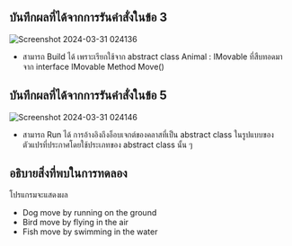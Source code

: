 ## บันทึกผลที่ได้จากการรันคำสั่งในข้อ 3

![Screenshot 2024-03-31 024136](https://github.com/ironmanwin1/03376836-OOP-2566-Lab-13/assets/144198724/247bc254-6dac-4252-b869-96997ad16156)


- สามารถ Build ได้ เพราะเรียกใช้จาก abstract class Animal : IMovable ที่สืบทอดมาจาก interface IMovable Method Move()

## บันทึกผลที่ได้จากการรันคำสั่งในข้อ 5

![Screenshot 2024-03-31 024146](https://github.com/ironmanwin1/03376836-OOP-2566-Lab-13/assets/144198724/f9f8897f-5425-438c-96d0-b72fe84f610c)


- สามารถ Run ได้ การอ้างอิงถึงอ็อบเจกต์ของคลาสที่เป็น abstract class ในรูปแบบของตัวแปรที่ประกาศโดยใช้ประเภทของ abstract class นั้น ๆ


## อธิบายสิ่งที่พบในการทดลอง

โปรแกรมจะแสดงผล 
- Dog move by running on the ground
- Bird move by flying in the air
- Fish move by swimming in the water
